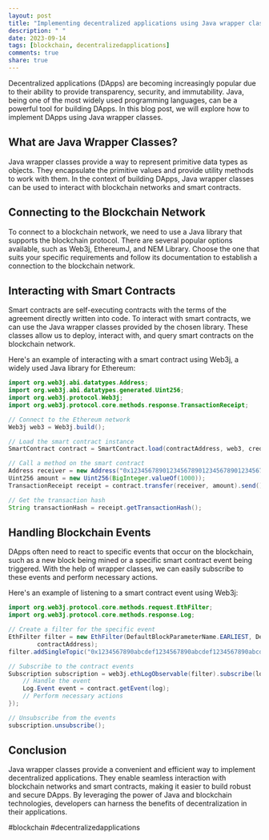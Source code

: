 ```yaml
---
layout: post
title: "Implementing decentralized applications using Java wrapper classes"
description: " "
date: 2023-09-14
tags: [blockchain, decentralizedapplications]
comments: true
share: true
---
```


Decentralized applications (DApps) are becoming increasingly popular due to their ability to provide transparency, security, and immutability. Java, being one of the most widely used programming languages, can be a powerful tool for building DApps. In this blog post, we will explore how to implement DApps using Java wrapper classes.

## What are Java Wrapper Classes?

Java wrapper classes provide a way to represent primitive data types as objects. They encapsulate the primitive values and provide utility methods to work with them. In the context of building DApps, Java wrapper classes can be used to interact with blockchain networks and smart contracts.

## Connecting to the Blockchain Network

To connect to a blockchain network, we need to use a Java library that supports the blockchain protocol. There are several popular options available, such as Web3j, EthereumJ, and NEM Library. Choose the one that suits your specific requirements and follow its documentation to establish a connection to the blockchain network.

## Interacting with Smart Contracts

Smart contracts are self-executing contracts with the terms of the agreement directly written into code. To interact with smart contracts, we can use the Java wrapper classes provided by the chosen library. These classes allow us to deploy, interact with, and query smart contracts on the blockchain network.

Here's an example of interacting with a smart contract using Web3j, a widely used Java library for Ethereum:

```java
import org.web3j.abi.datatypes.Address;
import org.web3j.abi.datatypes.generated.Uint256;
import org.web3j.protocol.Web3j;
import org.web3j.protocol.core.methods.response.TransactionReceipt;

// Connect to the Ethereum network
Web3j web3 = Web3j.build();

// Load the smart contract instance
SmartContract contract = SmartContract.load(contractAddress, web3, credential, GAS_PRICE, GAS_LIMIT);

// Call a method on the smart contract
Address receiver = new Address("0x1234567890123456789012345678901234567890");
Uint256 amount = new Uint256(BigInteger.valueOf(1000));
TransactionReceipt receipt = contract.transfer(receiver, amount).send();

// Get the transaction hash
String transactionHash = receipt.getTransactionHash();
```

## Handling Blockchain Events

DApps often need to react to specific events that occur on the blockchain, such as a new block being mined or a specific smart contract event being triggered. With the help of wrapper classes, we can easily subscribe to these events and perform necessary actions.

Here's an example of listening to a smart contract event using Web3j:

```java
import org.web3j.protocol.core.methods.request.EthFilter;
import org.web3j.protocol.core.methods.response.Log;

// Create a filter for the specific event
EthFilter filter = new EthFilter(DefaultBlockParameterName.EARLIEST, DefaultBlockParameterName.LATEST,
        contractAddress);
filter.addSingleTopic("0x1234567890abcdef1234567890abcdef1234567890abcdef1234567890abcdef");

// Subscribe to the contract events
Subscription subscription = web3j.ethLogObservable(filter).subscribe(log -> {
    // Handle the event
    Log.Event event = contract.getEvent(log);
    // Perform necessary actions
});

// Unsubscribe from the events
subscription.unsubscribe();
```

## Conclusion

Java wrapper classes provide a convenient and efficient way to implement decentralized applications. They enable seamless interaction with blockchain networks and smart contracts, making it easier to build robust and secure DApps. By leveraging the power of Java and blockchain technologies, developers can harness the benefits of decentralization in their applications.

#blockchain #decentralizedapplications